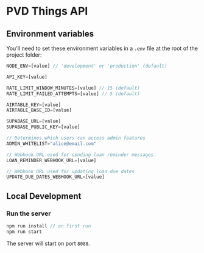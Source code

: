# PVD Things API

## Environment variables
You'll need to set these environment variables in a `.env` file at the root of the project folder:
```js
NODE_ENV=[value] // 'development' or 'production' (default)

API_KEY=[value]

RATE_LIMIT_WINDOW_MINUTES=[value] // 15 (default)
RATE_LIMIT_FAILED_ATTEMPTS=[value] // 5 (default)

AIRTABLE_KEY=[value]
AIRTABLE_BASE_ID=[value]

SUPABASE_URL=[value]
SUPABASE_PUBLIC_KEY=[value]

// Determines which users can access admin features
ADMIN_WHITELIST="alice@email.com"

// Webhook URL used for sending loan reminder messages
LOAN_REMINDER_WEBHOOK_URL=[value]

// Webhook URL used for updating loan due dates
UPDATE_DUE_DATES_WEBHOOK_URL=[value]
```

## Local Development

### Run the server
```js
npm run install // on first run
npm run start
```
The server will start on port `8088`.
